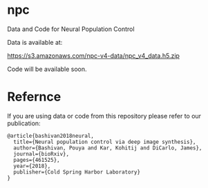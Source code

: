 # npc
Data and Code for Neural Population Control

Data is available at:

https://s3.amazonaws.com/npc-v4-data/npc_v4_data.h5.zip

Code will be available soon.

# Refernce
If you are using data or code from this repository please refer to our publication: 

    @article{bashivan2018neural,
      title={Neural population control via deep image synthesis},
      author={Bashivan, Pouya and Kar, Kohitij and DiCarlo, James},
      journal={bioRxiv},
      pages={461525},
      year={2018},
      publisher={Cold Spring Harbor Laboratory}
    }
